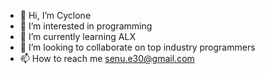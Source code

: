 - 👋 Hi, I’m Cyclone
- 👀 I’m interested in programming
- 🌱 I’m currently learning ALX
- 💞️ I’m looking to collaborate on top industry programmers
- 📫 How to reach me senu.e30@gmail.com

<!---
Senu-sesi2/Senu-sesi2 is a ✨ special ✨ repository because its `README.md` (this file) appears on your GitHub profile.
You can click the Preview link to take a look at your changes.
--->
